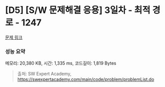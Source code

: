 # [D5] [S/W 문제해결 응용] 3일차 - 최적 경로 - 1247 

[문제 링크](https://swexpertacademy.com/main/code/problem/problemDetail.do?contestProbId=AV15OZ4qAPICFAYD) 

### 성능 요약

메모리: 20,380 KB, 시간: 1,335 ms, 코드길이: 1,819 Bytes



> 출처: SW Expert Academy, https://swexpertacademy.com/main/code/problem/problemList.do